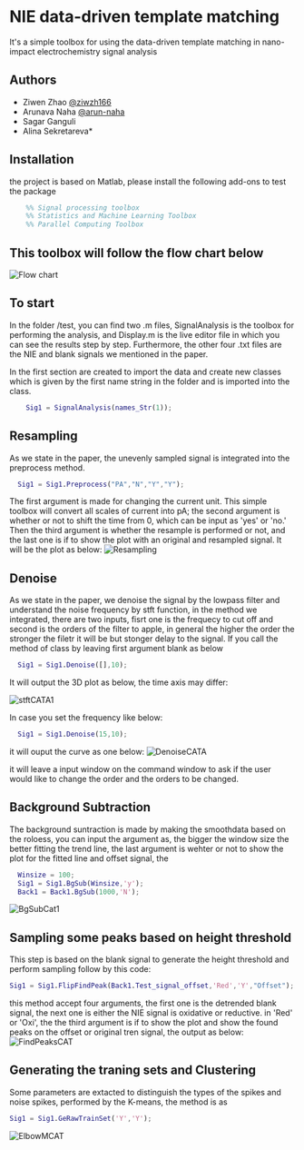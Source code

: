 
# NIE data-driven template matching 

It's a simple toolbox for using the data-driven template matching in nano-impact electrochemistry signal analysis




## Authors

- Ziwen Zhao [@ziwzh166](https://github.com/ziwzh166)
- Arunava Naha [@arun-naha](https://github.com/arun-naha)
- Sagar Ganguli
- Alina Sekretareva*


## Installation

the project is based on Matlab, please install the following add-ons to test the package 

```matlab
    %% Signal processing toolbox
    %% Statistics and Machine Learning Toolbox
    %% Parallel Computing Toolbox
```
    
## This toolbox will follow the flow chart below

![Flow chart](https://user-images.githubusercontent.com/100134089/224944354-9ec909b2-6663-45c2-b86c-1dfd22031aa9.svg)



###
## To start

In the folder /test, you can find two .m files, SignalAnalysis is the toolbox for performing the analysis, and Display.m is the live editor file in which you can see the results step by step. Furthermore, the other four .txt files are the NIE and blank signals we mentioned in the paper.

In the first section are created to import the data and create new classes
which is given by the first name string in the folder and is imported into the class.

```matlab
    Sig1 = SignalAnalysis(names_Str(1));
```

## Resampling 

As we state in the paper, the unevenly sampled signal is integrated into the preprocess method.

```matlab
  Sig1 = Sig1.Preprocess("PA","N","Y","Y");
```

The first argument is made for changing the current unit. This simple toolbox will convert all scales of current into pA; the second argument is whether or not to shift the time from 0, which can be input as 'yes' or 'no.' Then the third argument is whether the resample is performed or not, and the last one is if to show the plot with an original and resampled signal. 
It will be the plot as below: 
![Resampling](https://user-images.githubusercontent.com/100134089/224944121-91084fef-a1f0-4e92-b4d2-900f48043e30.svg)

## Denoise 

As we state in the paper, we denoise the signal by the lowpass filter and understand the noise frequency by stft function, in the method we integrated,
there are two inputs, fisrt one is the frequecy to cut off and second is the orders of the filter to apple, in general the higher the order the stronger the filetr it will be but stonger delay to the signal. If you call the method of class by leaving first argument blank as below 

```matlab
  Sig1 = Sig1.Denoise([],10);
```
It will output the 3D plot as below, the time axis may differ:

![stftCATA1](https://user-images.githubusercontent.com/100134089/224954832-f8a181a1-0020-407c-a0c7-f6e5dad1f0d2.svg)

In case you set the frequency like below: 

```matlab
  Sig1 = Sig1.Denoise(15,10);
```
it will ouput the curve as one below:
![DenoiseCATA](https://user-images.githubusercontent.com/100134089/224957690-a83e87b4-bb0b-4373-a720-10b8a3be4b18.svg)

it will leave a input window on the command window to ask if the user would like to change the order and the orders to be changed.

## Background Subtraction 
The background suntraction is made by making the smoothdata based on the roloess, you can input the argument as, the bigger the window size the better fitting the trend line, the last argument is wehter or not to show the plot for the fitted line and offset signal, the 

```matlab
  Winsize = 100;
  Sig1 = Sig1.BgSub(Winsize,'y');
  Back1 = Back1.BgSub(1000,'N');
```
![BgSubCat1](https://user-images.githubusercontent.com/100134089/224961351-3191704a-ea74-41f8-b866-184037d515aa.svg)

## Sampling some peaks based on height threshold 
This step is based on the blank signal to generate the height threshold and perform sampling follow by this code:

```matlab
Sig1 = Sig1.FlipFindPeak(Back1.Test_signal_offset,'Red','Y',"Offset"); 
```
this method accept four arguments, the first one is the detrended blank signal, the next one is either the NIE signal is oxidative or reductive. in 'Red' or 'Oxi', the the third argument is if to show the plot and show the found peaks on the offset or original tren signal, the output as below:
![FindPeaksCAT](https://user-images.githubusercontent.com/100134089/224968188-8bab673a-283b-4c9e-990f-4a18a26fb868.svg)

## Generating the traning sets and Clustering 

Some parameters are extacted to distinguish the types of the spikes and noise spikes, performed by the K-means, the method is as 

```matlab
Sig1 = Sig1.GeRawTrainSet('Y','Y');
```

![ElbowMCAT](https://user-images.githubusercontent.com/100134089/224969799-464e2fbd-e34c-4baa-8067-78c9ae10a788.svg)
